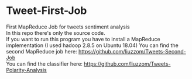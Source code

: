 # Tweet-First-Job
First MapReduce Job for tweets sentiment analysis</br>
In this repo there's only the source code.</br>
If you want to run this program you have to install a MapReduce implementation (I used hadoop 2.8.5 on Ubuntu 18.04)
You can find the second MapReduce job here: https://github.com/liuzzom/Tweets-Second-Job </br>
You can find the classifier here: https://github.com/liuzzom/Tweets-Polarity-Analysis
